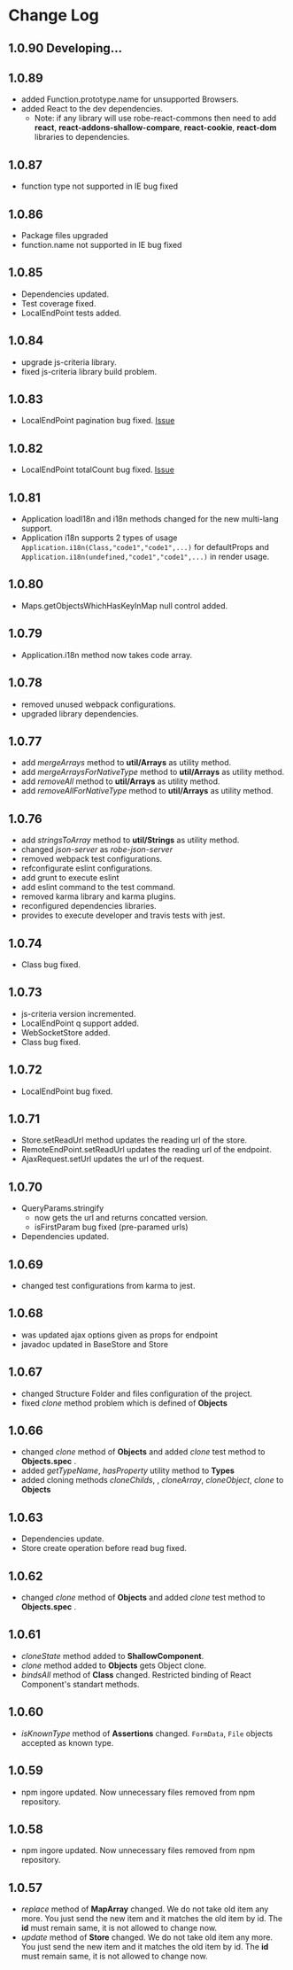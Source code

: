 # Change Log

## 1.0.90 Developing...

## 1.0.89
* added Function.prototype.name for unsupported Browsers.
* added React to the dev dependencies.
    - Note: if any library will use robe-react-commons then need to add 
    **react**, **react-addons-shallow-compare**, **react-cookie**, **react-dom** libraries to dependencies.
## 1.0.87
* function type not supported in IE bug fixed

## 1.0.86
* Package files upgraded
* function.name not supported in IE bug fixed

## 1.0.85
* Dependencies updated.
* Test coverage fixed.
* LocalEndPoint tests added.

## 1.0.84
* upgrade js-criteria library. 
* fixed js-criteria library build problem.


## 1.0.83
* LocalEndPoint pagination bug fixed. [Issue](https://github.com/robeio/robe-react-ui/issues/39)

## 1.0.82
* LocalEndPoint totalCount bug fixed. [Issue](https://github.com/robeio/robe-react-ui/issues/34)

## 1.0.81 
* Application loadI18n and i18n methods changed for the new multi-lang support.
* Application i18n supports 2 types of usage `Application.i18n(Class,"code1","code1",...)` for defaultProps and `Application.i18n(undefined,"code1","code1",...)` in render usage.

## 1.0.80
* Maps.getObjectsWhichHasKeyInMap null control added.

## 1.0.79
* Application.i18n method now takes code array. 

## 1.0.78
* removed unused webpack configurations.
* upgraded library dependencies.

## 1.0.77

* add *mergeArrays* method to **util/Arrays** as utility method.
* add *mergeArraysForNativeType* method to **util/Arrays** as utility method.
* add *removeAll* method to **util/Arrays** as utility method.
* add *removeAllForNativeType* method to **util/Arrays** as utility method.

## 1.0.76

* add *stringsToArray* method to **util/Strings** as utility method.
* changed *json-server* as *robe-json-server*
* removed webpack test configurations.
* refconfigurate eslint configurations.
* add grunt to execute eslint
* add eslint command to the test command. 
* removed karma library and karma plugins.
* reconfigured dependencies libraries.
* provides to execute developer and travis tests with jest.


## 1.0.74
* Class bug fixed.

## 1.0.73
* js-criteria version incremented.
* LocalEndPoint q support added.
* WebSocketStore added.
* Class bug fixed.

## 1.0.72
* LocalEndPoint bug fixed.

## 1.0.71
* Store.setReadUrl method updates the reading url of the store.
* RemoteEndPoint.setReadUrl updates the reading url of the endpoint.
* AjaxRequest.setUrl updates the url of the request.

## 1.0.70
* QueryParams.stringify 
    * now gets the url and returns concatted version.
    * isFirstParam bug fixed (pre-paramed urls)
* Dependencies updated.

## 1.0.69 
* changed test configurations from karma to jest.

## 1.0.68
* was updated ajax options given as props for endpoint
* javadoc updated in BaseStore and Store

## 1.0.67
* changed Structure Folder and files configuration of the project.
* fixed *clone* method problem which is defined of **Objects**
  
## 1.0.66
* changed *clone* method of **Objects** and added *clone* test method to **Objects.spec** .
* added *getTypeName*, *hasProperty* utility method to **Types**
* added cloning methods *cloneChilds*, , *cloneArray*, *cloneObject*, *clone* to **Objects** 
  
## 1.0.63
* Dependencies update.
* Store create operation before read bug fixed.

## 1.0.62
* changed *clone* method of **Objects** and added *clone* test method to **Objects.spec** .

## 1.0.61
* *cloneState* method added to **ShallowComponent**. 
* *clone* method added to **Objects** gets Object clone.
* *bindsAll* method of **Class** changed. Restricted binding of React Component's standart methods.

## 1.0.60
* *isKnownType* method of **Assertions** changed. `FormData`, `File` objects accepted as known type.

## 1.0.59
* npm ingore updated. Now unnecessary files removed from npm repository.

## 1.0.58
* npm ingore updated. Now unnecessary files removed from npm repository.

## 1.0.57
* *replace* method of **MapArray** changed. We do not take old item any more. You just send the new item and it matches the old item by id.
The **id** must remain same, it is not allowed to change now.
* *update* method of **Store** changed. We do not take old item any more. You just send the new item and it matches the old item by id.
The **id** must remain same, it is not allowed to change now.
